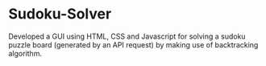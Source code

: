 # Sudoku-Solver
Developed a GUI using HTML, CSS and Javascript for solving a sudoku puzzle board (generated by an API request) by making use of backtracking algorithm.
